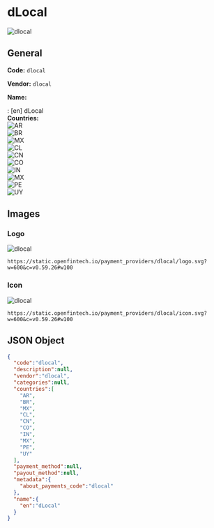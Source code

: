 
# dLocal 
![dlocal](https://static.openfintech.io/payment_providers/dlocal/logo.svg?w=600&c=v0.59.26#w100)  

## General 
 
**Code:** `dlocal`  
 
**Vendor:** `dlocal`  
 
**Name:**  
 
:	[en] dLocal  
**Countries:**  
![AR](https://cdnjs.cloudflare.com/ajax/libs/flag-icon-css/3.3.0/flags/4x3/AR.svg#w24)  
![BR](https://cdnjs.cloudflare.com/ajax/libs/flag-icon-css/3.3.0/flags/4x3/BR.svg#w24)  
![MX](https://cdnjs.cloudflare.com/ajax/libs/flag-icon-css/3.3.0/flags/4x3/MX.svg#w24)  
![CL](https://cdnjs.cloudflare.com/ajax/libs/flag-icon-css/3.3.0/flags/4x3/CL.svg#w24)  
![CN](https://cdnjs.cloudflare.com/ajax/libs/flag-icon-css/3.3.0/flags/4x3/CN.svg#w24)  
![CO](https://cdnjs.cloudflare.com/ajax/libs/flag-icon-css/3.3.0/flags/4x3/CO.svg#w24)  
![IN](https://cdnjs.cloudflare.com/ajax/libs/flag-icon-css/3.3.0/flags/4x3/IN.svg#w24)  
![MX](https://cdnjs.cloudflare.com/ajax/libs/flag-icon-css/3.3.0/flags/4x3/MX.svg#w24)  
![PE](https://cdnjs.cloudflare.com/ajax/libs/flag-icon-css/3.3.0/flags/4x3/PE.svg#w24)  
![UY](https://cdnjs.cloudflare.com/ajax/libs/flag-icon-css/3.3.0/flags/4x3/UY.svg#w24)  
 

## Images 

### Logo 
 
![dlocal](https://static.openfintech.io/payment_providers/dlocal/logo.svg?w=600&c=v0.59.26#w100)  

```
https://static.openfintech.io/payment_providers/dlocal/logo.svg?w=600&c=v0.59.26#w100
```  

### Icon 
 
![dlocal](https://static.openfintech.io/payment_providers/dlocal/icon.svg?w=600&c=v0.59.26#w100)  

```
https://static.openfintech.io/payment_providers/dlocal/icon.svg?w=600&c=v0.59.26#w100
```  

## JSON Object 

```json
{
  "code":"dlocal",
  "description":null,
  "vendor":"dlocal",
  "categories":null,
  "countries":[
    "AR",
    "BR",
    "MX",
    "CL",
    "CN",
    "CO",
    "IN",
    "MX",
    "PE",
    "UY"
  ],
  "payment_method":null,
  "payout_method":null,
  "metadata":{
    "about_payments_code":"dlocal"
  },
  "name":{
    "en":"dLocal"
  }
}
```  
